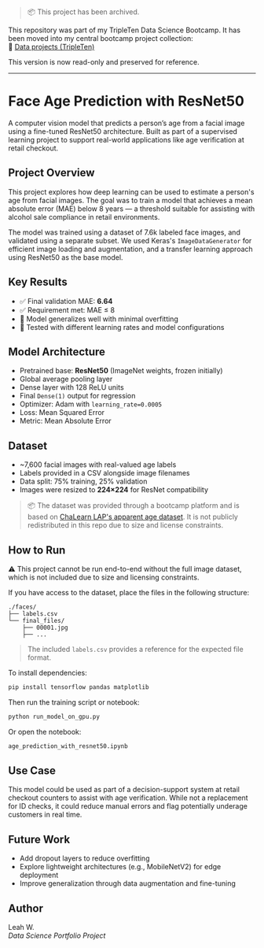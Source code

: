 > 📦 This project has been archived.

This repository was part of my TripleTen Data Science Bootcamp. It has been moved into my central bootcamp project collection:  
🔗 [Data projects (TripleTen)](https://github.com/littleteapot3/data-projects-tripleten)

This version is now read-only and preserved for reference.

----

# Face Age Prediction with ResNet50

A computer vision model that predicts a person’s age from a facial image using a fine-tuned ResNet50 architecture. Built as part of a supervised learning project to support real-world applications like age verification at retail checkout.

## Project Overview

This project explores how deep learning can be used to estimate a person's age from facial images. The goal was to train a model that achieves a mean absolute error (MAE) below 8 years — a threshold suitable for assisting with alcohol sale compliance in retail environments.

The model was trained using a dataset of 7.6k labeled face images, and validated using a separate subset. We used Keras's `ImageDataGenerator` for efficient image loading and augmentation, and a transfer learning approach using ResNet50 as the base model.

## Key Results

- ✅ Final validation MAE: **6.64**
- ✅ Requirement met: MAE ≤ 8
- 🧠 Model generalizes well with minimal overfitting
- 🧪 Tested with different learning rates and model configurations

## Model Architecture

- Pretrained base: **ResNet50** (ImageNet weights, frozen initially)
- Global average pooling layer
- Dense layer with 128 ReLU units
- Final `Dense(1)` output for regression
- Optimizer: Adam with `learning_rate=0.0005`
- Loss: Mean Squared Error
- Metric: Mean Absolute Error

## Dataset

- ~7,600 facial images with real-valued age labels
- Labels provided in a CSV alongside image filenames
- Data split: 75% training, 25% validation
- Images were resized to **224×224** for ResNet compatibility

> 📦 The dataset was provided through a bootcamp platform and is based on [ChaLearn LAP's apparent age dataset](https://chalearnlap.cvc.uab.cat/dataset/26/data/45/description/). It is not publicly redistributed in this repo due to size and license constraints.

## How to Run

⚠️ This project cannot be run end-to-end without the full image dataset, which is not included due to size and licensing constraints.

If you have access to the dataset, place the files in the following structure:

```
./faces/
├── labels.csv
└── final_files/
    ├── 00001.jpg
    ├── ...
```

> The included `labels.csv` provides a reference for the expected file format.

To install dependencies:

```bash
pip install tensorflow pandas matplotlib
```

Then run the training script or notebook:

```bash
python run_model_on_gpu.py
```

Or open the notebook:

```bash
age_prediction_with_resnet50.ipynb
```

## Use Case

This model could be used as part of a decision-support system at retail checkout counters to assist with age verification. While not a replacement for ID checks, it could reduce manual errors and flag potentially underage customers in real time.

## Future Work

- Add dropout layers to reduce overfitting
- Explore lightweight architectures (e.g., MobileNetV2) for edge deployment
- Improve generalization through data augmentation and fine-tuning

## Author

Leah W.  
_Data Science Portfolio Project_
